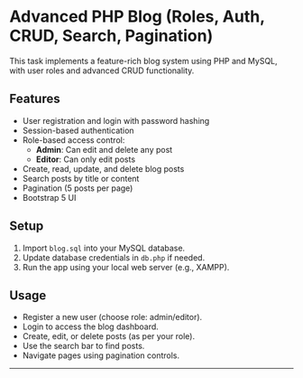 # Advanced PHP Blog (Roles, Auth, CRUD, Search, Pagination)

This task implements a feature-rich blog system using PHP and MySQL, with user roles and advanced CRUD functionality.

## Features

- User registration and login with password hashing
- Session-based authentication
- Role-based access control:
  - **Admin**: Can edit and delete any post
  - **Editor**: Can only edit posts
- Create, read, update, and delete blog posts
- Search posts by title or content
- Pagination (5 posts per page)
- Bootstrap 5 UI

## Setup

1. Import `blog.sql` into your MySQL database.
2. Update database credentials in `db.php` if needed.
3. Run the app using your local web server (e.g., XAMPP).

## Usage

- Register a new user (choose role: admin/editor).
- Login to access the blog dashboard.
- Create, edit, or delete posts (as per your role).
- Use the search bar to find posts.
- Navigate pages using pagination controls.

---
